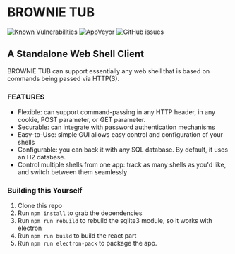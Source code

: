 # BROWNIE TUB

[![Known Vulnerabilities](https://snyk.io/test/github/cybersecmoo/brownie-tub/badge.svg?targetFile=package.json)](https://snyk.io/test/github/cybersecmoo/brownie-tub?targetFile=package.json)
![AppVeyor](https://img.shields.io/appveyor/ci/cybersecmoo/brownie-tub)
![GitHub issues](https://img.shields.io/github/issues/cybersecmoo/brownie-tub)

## A Standalone Web Shell Client ##

BROWNIE TUB can support essentially any web shell that is based on commands being passed via HTTP(S).

### FEATURES ###

- Flexible: can support command-passing in any HTTP header, in any cookie, POST parameter, or GET parameter.
- Securable: can integrate with password authentication mechanisms
- Easy-to-Use: simple GUI allows easy control and configuration of your shells
- Configurable: you can back it with any SQL database. By default, it uses an H2 database.
- Control multiple shells from one app: track as many shells as you'd like, and switch between them seamlessly

### Building this Yourself ###

1. Clone this repo
2. Run `npm install` to grab the dependencies
3. Run `npm run rebuild` to rebuild the sqlite3 module, so it works with electron
4. Run `npm run build` to build the react part
5. Run `npm run electron-pack` to package the app.